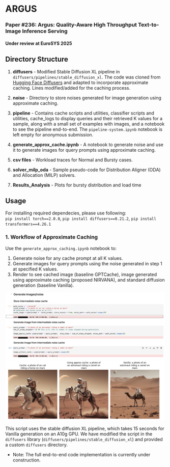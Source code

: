 # ARGUS
### Paper \#236: Argus: Quality-Aware High Throughput Text-to-Image Inference Serving
#### Under review at EuroSYS 2025

## Directory Structure

1. **diffusers** - Modified Stable Diffusion XL pipeline in `diffusers/pipelines/stable_diffusion_xl`. The code was cloned from [Hugging Face Diffusers](https://github.com/huggingface/diffusers) and adapted to incorporate approximate caching. Lines modified/added for the caching process.

2. **noise** - Directory to store noises generated for image generation using approximate caching.

3. **pipeline** - Contains cache scripts and utilities, classifier scripts and utilities, cache_logs to display queries and their retrieved K values for a sample, along with a small set of examples with images, and a notebook to see the pipeline end-to-end. The `pipeline-system.ipynb` notebook is left empty for anonymous submission.

4. **generate_approx_cache.ipynb** - A notebook to generate noise and use it to generate images for query prompts using approximate caching.

5. **csv files** - Workload traces for Normal and Bursty cases.

6. **solver_milp_oda** - Sample pseudo-code for Distribution Aligner (ODA) and Allocation (MILP) solvers.

7. **Results_Analysis** - Plots for bursty distribution and load time

## Usage

For installing required dependecies, please use following:  
`
pip install torch==2.0.0
`,
`
pip install diffusers==0.21.2
`,
`
pip install transformers==4.26.1
`

### 1. Workflow of Approximate Caching

Use the `generate_approx_caching.ipynb` notebook to:

1. Generate noise for any cache prompt at all K values.
2. Generate images for query prompts using the noise generated in step 1 at specified K values.
3. Render to see cached image (baseline GPTCache), image generated using approximate caching (proposed NIRVANA), and standard diffusion generation (baseline Vanilla).

<img src="readme_images/image_1_1.png" alt="Image1_1" width="500px"> 
<img src="readme_images/image_1.png" alt="Image1" width="500px">
<!-- style="border: 1px solid #000; border-radius: 5px;"> -->


This script uses the stable diffusion XL pipeline, which takes 15 seconds for Vanilla generation on an A10g GPU. We have modified the script in the `diffusers` library (`diffusers/pipelines/stable_diffusion_xl`) and provided a custom `diffusers` directory.

- Note: The full end-to-end code implementation is currently under construction.

